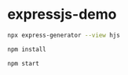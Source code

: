 # expressjs-demo

```bash
npx express-generator --view hjs
```

```bash
npm install
```

```bash
npm start
```